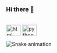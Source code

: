 ### Hi there 👋

<div style ="display: inline-block"> <br>
   <img align = "center" alt = "html" height = "30" width = "40" scr = "https://cdn.jsdelivr.net/gh/devicons/devicon/icons/html5/html5-original.svg/>
   <img align = "center" alt = "css" height = "30" width = "40" scr = "https://cdn.jsdelivr.net/gh/devicons/devicon/icons/css3/css3-original.svg"/>
   <img align = "center" alt = "python" height = "30" width = "40" scr = "https://cdn.jsdelivr.net/gh/devicons/devicon/icons/python/python-original.svg"/>
 </div>
 
 ![Snake animation](https://github.com/lalagittest/lalagittest/blob/output/github-contribuition-grid-snake.svg)
